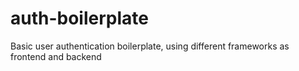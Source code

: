 # auth-boilerplate
Basic user authentication boilerplate, using different frameworks as frontend and backend
